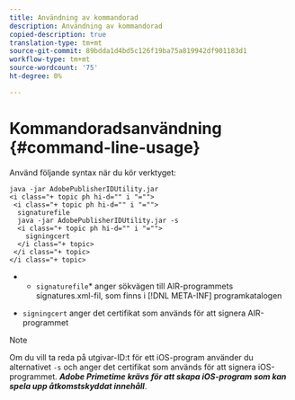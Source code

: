 ```yaml
---
title: Användning av kommandorad
description: Användning av kommandorad
copied-description: true
translation-type: tm+mt
source-git-commit: 89bdda1d4bd5c126f19ba75a819942df901183d1
workflow-type: tm+mt
source-wordcount: '75'
ht-degree: 0%

---
```



# Kommandoradsanvändning {#command-line-usage}

Använd följande syntax när du kör verktyget:

```
java -jar AdobePublisherIDUtility.jar 
<i class="+ topic ph hi-d="" i "="">
 <i class="+ topic ph hi-d="" i "="">
  signaturefile 
  java -jar AdobePublisherIDUtility.jar -s 
  <i class="+ topic ph hi-d="" i "="">
    signingcert
  </i class="+ topic>
 </i class="+ topic>
</i class="+ topic>
```

* 
   * `signaturefile`* anger sökvägen till AIR-programmets signatures.xml-fil, som finns i  [!DNL META-INF] programkatalogen

* `signingcert` anger det certifikat som används för att signera AIR-programmet

>[!NOTE]
>
>Om du vill ta reda på utgivar-ID:t för ett iOS-program använder du alternativet `-s` och anger det certifikat som används för att signera iOS-programmet. ***Adobe Primetime krävs för att skapa iOS-program som kan spela upp åtkomstskyddat innehåll***.

